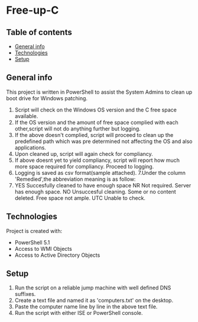 # Free-up-C
 
## Table of contents
* [General info](#general-info)
* [Technologies](#technologies)
* [Setup](#setup)

## General info
This project is written in PowerShell to assist the System Admins to clean up boot drive for Windows patching.
1. Script will check on the Windows OS version and the C free space available.
2. If the OS version and the amount of free space complied with each other,script will not do anything further but logging.
3. If the above doesn't complied, script will proceed to clean up the predefined path which was pre determined not affecting the OS and also applications.
4. Upon cleaned up, script will again check for compliancy.
5. If above doesnt yet to yield compliancy, script will report how much more space required for compliancy. Proceed to logging.
6. Logging is saved as csv format(sample attached).
7.Under the column 'Remedied',the abbreviation meaning is as follow:
8.
	YES	Succesfully cleaned to have enough space
	NR	Not required. Server has enough space.
	NO	Unsuccesful cleaning. Some or no content deleted. Free space not ample.
	UTC	Unable to check. 
	
## Technologies
Project is created with:
* PowerShell 5.1
* Access to WMI Objects
* Access to Active Directory Objects
	
## Setup
1. Run the script on a reliable jump machine with well defined DNS suffixes.
2. Create a text file and named it as 'computers.txt' on the desktop.
3. Paste the computer name line by line in the above text file.
4. Run the script with either ISE or PowerShell console.
